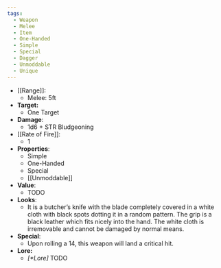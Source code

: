 ```yaml
---
tags:
  - Weapon
  - Melee
  - Item
  - One-Handed
  - Simple
  - Special
  - Dagger
  - Unmoddable
  - Unique
---
```

- [[Range]]:
	- Melee: 5ft
- **Target:**
	- One Target
- **Damage**:
	- 1d6 + STR Bludgeoning
- [[Rate of Fire]]:
	- 1
- **Properties**:
	- Simple
	- One-Handed
	- Special
	- [[Unmoddable]]
- **Value**:
	- TODO
- **Looks**:
	- It is a butcher’s knife with the blade completely covered in a white cloth with black spots dotting it in a random pattern. The grip is a black leather which fits nicely into the hand. The white cloth is irremovable and cannot be damaged by normal means.
- **Special**:
	- Upon rolling a 14, this weapon will land a critical hit.
- **Lore:**
	- *\[\*Lore]* TODO